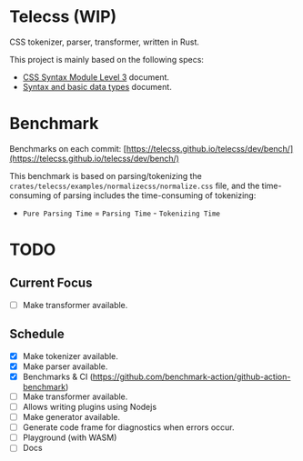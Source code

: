 # Telecss (WIP)

CSS tokenizer, parser, transformer, written in Rust.

This project is mainly based on the following specs:

- [CSS Syntax Module Level 3](https://www.w3.org/TR/css-syntax-3) document.
- [Syntax and basic data types](https://www.w3.org/TR/CSS22/syndata.html#syntax) document.

# Benchmark

Benchmarks on each commit: [https://telecss.github.io/telecss/dev/bench/](https://telecss.github.io/telecss/dev/bench/)

This benchmark is based on parsing/tokenizing the `crates/telecss/examples/normalizecss/normalize.css` file, and the time-consuming of parsing includes the time-consuming of tokenizing:

- `Pure Parsing Time` = `Parsing Time` - `Tokenizing Time`

# TODO

## Current Focus

- [ ] Make transformer available.

## Schedule

- [x] Make tokenizer available.
- [x] Make parser available.
- [x] Benchmarks & CI (https://github.com/benchmark-action/github-action-benchmark)
- [ ] Make transformer available.
- [ ] Allows writing plugins using Nodejs
- [ ] Make generator available.
- [ ] Generate code frame for diagnostics when errors occur.
- [ ] Playground (with WASM)
- [ ] Docs
